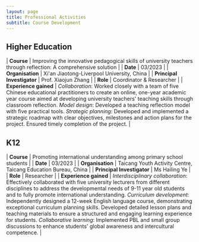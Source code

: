 ```yaml
---
layout: page
title: Professional Activities
subtitle: Course Development
---
```


## Higher Education
| **Course** | Improving the innovative pedagogical skills of university teachers through reflection: A comprehensive solution | 
| **Date** | 03/2023 | 
| **Organisation** | Xi'an Jiaotong-Liverpool University, China | 
| **Principal Investigator** | Prof. Xiaojun Zhang | 
| **Role** | Coordinator & Researcher |
| **Experience gained** | *Collaboration*: Worked closely with a team of five Chinese educational practitioners to create an online, one-year academic year course aimed at developing university teachers' teaching skills through classroom reflection. *Model design*: Developed a teaching reflection model with five practical tools. *Strategic planning*: Developed and implemented a strategic roadmap with clear objectives, milestones and action plans for the project. Ensured timely completion of the project. |

## K12
| **Course** | Promoting international understanding among primary school students | 
| **Date** | 03/2023 | 
| **Organisation** | Taicang Youth Activity Centre, Taicang Education Bureau, China | 
| **Principal Investigator** | Ms Hailing Ye | 
| **Role** | Researcher |
| **Experience gained** | *Interdisciplinary collaboration*: Effectively collaborated with five university lecturers from different disciplines to address the developmental needs of 9-11 year old students and to fully promote international understanding. *Curriculum development*: Independently designed a 12-week English language course, demonstrating exceptional curriculum planning skills. Developed detailed lesson plans and teaching materials to ensure a structured and engaging learning experience for students. *Collaborative learning*: Implemented PBL and small group discussions to enhance students' global awareness and intercultural competence. |

